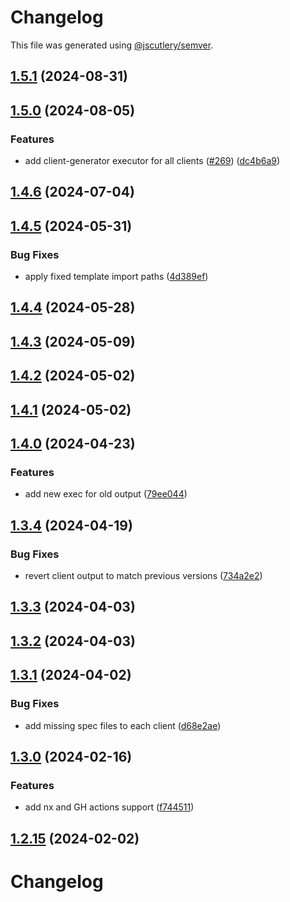 # Changelog

This file was generated using [@jscutlery/semver](https://github.com/jscutlery/semver).

## [1.5.1](https://github.com/RedHatInsights/javascript-clients/compare/@redhat-cloud-services/insights-client-1.5.0...@redhat-cloud-services/insights-client-1.5.1) (2024-08-31)

## [1.5.0](https://github.com/RedHatInsights/javascript-clients/compare/@redhat-cloud-services/insights-client-1.4.6...@redhat-cloud-services/insights-client-1.5.0) (2024-08-05)


### Features

* add client-generator executor for all clients ([#269](https://github.com/RedHatInsights/javascript-clients/issues/269)) ([dc4b6a9](https://github.com/RedHatInsights/javascript-clients/commit/dc4b6a91dd47e5407812157f0b8efde22eb22ef1))

## [1.4.6](https://github.com/RedHatInsights/javascript-clients/compare/@redhat-cloud-services/insights-client-1.4.5...@redhat-cloud-services/insights-client-1.4.6) (2024-07-04)

## [1.4.5](https://github.com/RedHatInsights/javascript-clients/compare/@redhat-cloud-services/insights-client-1.4.4...@redhat-cloud-services/insights-client-1.4.5) (2024-05-31)


### Bug Fixes

* apply fixed template import paths ([4d389ef](https://github.com/RedHatInsights/javascript-clients/commit/4d389ef15abf07a4ac24e6ff6656e39cb9789889))

## [1.4.4](https://github.com/RedHatInsights/javascript-clients/compare/@redhat-cloud-services/insights-client-1.4.3...@redhat-cloud-services/insights-client-1.4.4) (2024-05-28)

## [1.4.3](https://github.com/RedHatInsights/javascript-clients/compare/@redhat-cloud-services/insights-client-1.4.2...@redhat-cloud-services/insights-client-1.4.3) (2024-05-09)

## [1.4.2](https://github.com/RedHatInsights/javascript-clients/compare/@redhat-cloud-services/insights-client-1.4.1...@redhat-cloud-services/insights-client-1.4.2) (2024-05-02)

## [1.4.1](https://github.com/RedHatInsights/javascript-clients/compare/@redhat-cloud-services/insights-client-1.4.0...@redhat-cloud-services/insights-client-1.4.1) (2024-05-02)

## [1.4.0](https://github.com/RedHatInsights/javascript-clients/compare/@redhat-cloud-services/insights-client-1.3.4...@redhat-cloud-services/insights-client-1.4.0) (2024-04-23)


### Features

* add new exec for old output ([79ee044](https://github.com/RedHatInsights/javascript-clients/commit/79ee044c77d216c71a5040405017a0a1d422cf90))

## [1.3.4](https://github.com/RedHatInsights/javascript-clients/compare/@redhat-cloud-services/insights-client-1.3.3...@redhat-cloud-services/insights-client-1.3.4) (2024-04-19)


### Bug Fixes

* revert client output to match previous versions ([734a2e2](https://github.com/RedHatInsights/javascript-clients/commit/734a2e22d1464892ca1fb3114b366435c90d1110))

## [1.3.3](https://github.com/RedHatInsights/javascript-clients/compare/@redhat-cloud-services/insights-client-1.3.2...@redhat-cloud-services/insights-client-1.3.3) (2024-04-03)

## [1.3.2](https://github.com/Hyperkid123/javascript-clients/compare/@redhat-cloud-services/insights-client-1.3.1...@redhat-cloud-services/insights-client-1.3.2) (2024-04-03)

## [1.3.1](https://github.com/RedHatInsights/javascript-clients/compare/@redhat-cloud-services/insights-client-1.3.0...@redhat-cloud-services/insights-client-1.3.1) (2024-04-02)


### Bug Fixes

* add missing spec files to each client ([d68e2ae](https://github.com/RedHatInsights/javascript-clients/commit/d68e2ae5d7d21f03cb60181c19ea12f18e9989b6))

## [1.3.0](https://github.com/RedHatInsights/javascript-clients/compare/@redhat-cloud-services/insights-client-1.2.14...@redhat-cloud-services/insights-client-1.3.0) (2024-02-16)


### Features

* add nx and GH actions support ([f744511](https://github.com/RedHatInsights/javascript-clients/commit/f744511308bf530dd53724792939e133c8d7cf22))

## [1.2.15](https://github.com/RedHatInsights/javascript-clients/compare/@redhat-cloud-services/insights-client-1.2.14...@redhat-cloud-services/insights-client-1.2.15) (2024-02-02)

# Changelog